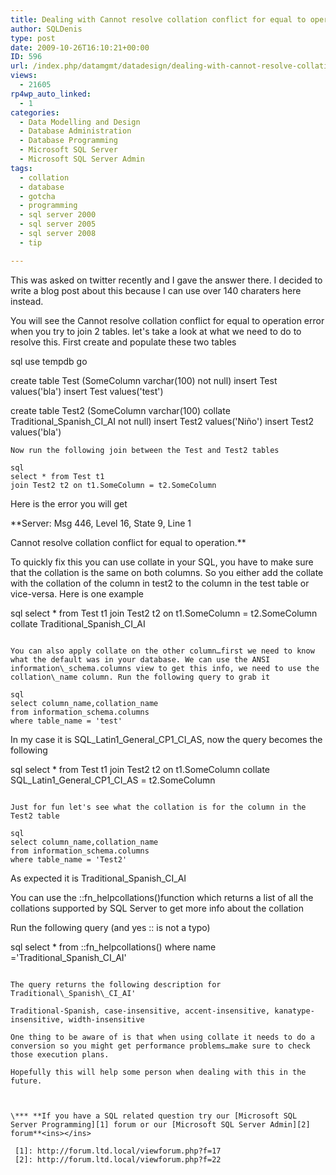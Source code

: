 ```yaml
---
title: Dealing with Cannot resolve collation conflict for equal to operation errors
author: SQLDenis
type: post
date: 2009-10-26T16:10:21+00:00
ID: 596
url: /index.php/datamgmt/datadesign/dealing-with-cannot-resolve-collation-co/
views:
  - 21605
rp4wp_auto_linked:
  - 1
categories:
  - Data Modelling and Design
  - Database Administration
  - Database Programming
  - Microsoft SQL Server
  - Microsoft SQL Server Admin
tags:
  - collation
  - database
  - gotcha
  - programming
  - sql server 2000
  - sql server 2005
  - sql server 2008
  - tip

---
```

This was asked on twitter recently and I gave the answer there. I decided to write a blog post about this because I can use over 140 charaters here instead.
  
You will see the Cannot resolve collation conflict for equal to operation error when you try to join 2 tables. let's take a look at what we need to do to resolve this. First create and populate these two tables

sql
use tempdb
go



create table Test (SomeColumn varchar(100) not null)
insert Test values('bla')
insert Test values('test')


create table Test2 (SomeColumn varchar(100) collate Traditional_Spanish_CI_AI not null)
insert Test2 values('Niño')
insert Test2 values('bla')
```
Now run the following join between the Test and Test2 tables

sql
select * from Test t1
join Test2 t2 on t1.SomeColumn = t2.SomeColumn
```

Here is the error you will get

**Server: Msg 446, Level 16, State 9, Line 1
  
Cannot resolve collation conflict for equal to operation.**

To quickly fix this you can use collate in your SQL, you have to make sure that the collation is the same on both columns. So you either add the collate with the collation of the column in test2 to the column in the test table or vice-versa. Here is one example

sql
select * from Test t1
join Test2 t2 on t1.SomeColumn = t2.SomeColumn collate Traditional_Spanish_CI_AI
```

You can also apply collate on the other column…first we need to know what the default was in your database. We can use the ANSI information\_schema.columns view to get this info, we need to use the collation\_name column. Run the following query to grab it

sql
select column_name,collation_name
from information_schema.columns
where table_name = 'test'
```

In my case it is SQL\_Latin1\_General\_CP1\_CI_AS, now the query becomes the following

sql
select * from Test t1
join Test2 t2 on t1.SomeColumn collate SQL_Latin1_General_CP1_CI_AS = t2.SomeColumn
```

Just for fun let's see what the collation is for the column in the Test2 table

sql
select column_name,collation_name
from information_schema.columns
where table_name = 'Test2'
```

As expected it is Traditional\_Spanish\_CI_AI

You can use the ::fn_helpcollations()function which returns a list of all the collations supported by SQL Server to get more info about the collation

Run the following query (and yes :: is not a typo)

sql
select * from ::fn_helpcollations()
where name ='Traditional_Spanish_CI_AI'
```

The query returns the following description for Traditional\_Spanish\_CI_AI'

Traditional-Spanish, case-insensitive, accent-insensitive, kanatype-insensitive, width-insensitive

One thing to be aware of is that when using collate it needs to do a conversion so you might get performance problems…make sure to check those execution plans.

Hopefully this will help some person when dealing with this in the future.



\*** **If you have a SQL related question try our [Microsoft SQL Server Programming][1] forum or our [Microsoft SQL Server Admin][2] forum**<ins></ins>

 [1]: http://forum.ltd.local/viewforum.php?f=17
 [2]: http://forum.ltd.local/viewforum.php?f=22